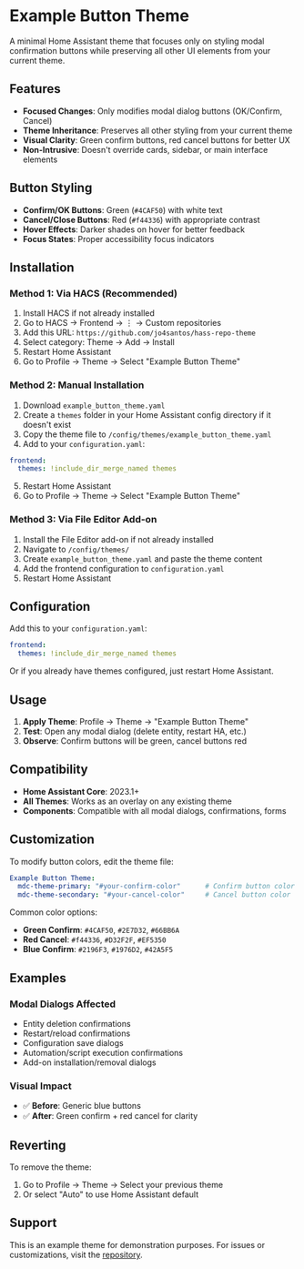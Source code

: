 # Example Button Theme

A minimal Home Assistant theme that focuses only on styling modal confirmation buttons while preserving all other UI elements from your current theme.

## Features

- **Focused Changes**: Only modifies modal dialog buttons (OK/Confirm, Cancel)
- **Theme Inheritance**: Preserves all other styling from your current theme
- **Visual Clarity**: Green confirm buttons, red cancel buttons for better UX
- **Non-Intrusive**: Doesn't override cards, sidebar, or main interface elements

## Button Styling

- **Confirm/OK Buttons**: Green (`#4CAF50`) with white text
- **Cancel/Close Buttons**: Red (`#f44336`) with appropriate contrast
- **Hover Effects**: Darker shades on hover for better feedback
- **Focus States**: Proper accessibility focus indicators

## Installation

### Method 1: Via HACS (Recommended)

1. Install HACS if not already installed
2. Go to HACS → Frontend → ⋮ → Custom repositories  
3. Add this URL: `https://github.com/jo4santos/hass-repo-theme`
4. Select category: Theme → Add → Install
5. Restart Home Assistant
6. Go to Profile → Theme → Select "Example Button Theme"

### Method 2: Manual Installation

1. Download `example_button_theme.yaml`
2. Create a `themes` folder in your Home Assistant config directory if it doesn't exist
3. Copy the theme file to `/config/themes/example_button_theme.yaml`
4. Add to your `configuration.yaml`:

```yaml
frontend:
  themes: !include_dir_merge_named themes
```

5. Restart Home Assistant
6. Go to Profile → Theme → Select "Example Button Theme"

### Method 3: Via File Editor Add-on

1. Install the File Editor add-on if not already installed
2. Navigate to `/config/themes/`
3. Create `example_button_theme.yaml` and paste the theme content
4. Add the frontend configuration to `configuration.yaml`
5. Restart Home Assistant

## Configuration

Add this to your `configuration.yaml`:

```yaml
frontend:
  themes: !include_dir_merge_named themes
```

Or if you already have themes configured, just restart Home Assistant.

## Usage

1. **Apply Theme**: Profile → Theme → "Example Button Theme"
2. **Test**: Open any modal dialog (delete entity, restart HA, etc.)
3. **Observe**: Confirm buttons will be green, cancel buttons red

## Compatibility

- **Home Assistant Core**: 2023.1+
- **All Themes**: Works as an overlay on any existing theme
- **Components**: Compatible with all modal dialogs, confirmations, forms

## Customization

To modify button colors, edit the theme file:

```yaml
Example Button Theme:
  mdc-theme-primary: "#your-confirm-color"      # Confirm button color
  mdc-theme-secondary: "#your-cancel-color"     # Cancel button color
```

Common color options:
- **Green Confirm**: `#4CAF50`, `#2E7D32`, `#66BB6A`
- **Red Cancel**: `#f44336`, `#D32F2F`, `#EF5350`
- **Blue Confirm**: `#2196F3`, `#1976D2`, `#42A5F5`

## Examples

### Modal Dialogs Affected
- Entity deletion confirmations
- Restart/reload confirmations  
- Configuration save dialogs
- Automation/script execution confirmations
- Add-on installation/removal dialogs

### Visual Impact
- ✅ **Before**: Generic blue buttons
- ✅ **After**: Green confirm + red cancel for clarity

## Reverting

To remove the theme:
1. Go to Profile → Theme → Select your previous theme
2. Or select "Auto" to use Home Assistant default

## Support

This is an example theme for demonstration purposes. For issues or customizations, visit the [repository](https://github.com/jo4santos/hass-repo).